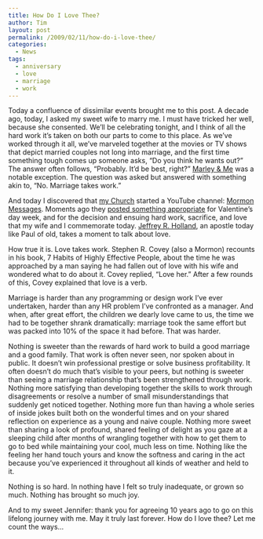 ```yaml
---
title: How Do I Love Thee?
author: Tim
layout: post
permalink: /2009/02/11/how-do-i-love-thee/
categories:
  - News
tags:
  - anniversary
  - love
  - marriage
  - work
---
```

Today a confluence of dissimilar events brought me to this post. A decade ago, today, I asked my sweet wife to marry me. I must have tricked her well, because she consented. We&#8217;ll be celebrating tonight, and I think of all the hard work it&#8217;s taken on both our parts to come to this place. As we&#8217;ve worked through it all, we&#8217;ve marveled together at the movies or TV shows that depict married couples not long into marriage, and the first time something tough comes up someone asks, &#8220;Do you think he wants out?&#8221; The answer often follows, &#8220;Probably. It&#8217;d be best, right?&#8221; [Marley & Me][1] was a notable exception. The question was asked but answered with something akin to, &#8220;No. Marriage takes work.&#8221;

And today I discovered that [my Church][2] started a YouTube channel: [Mormon Messages][3]. Moments ago they [posted something appropriate][4] for Valentine&#8217;s day week, and for the decision and ensuing hard work, sacrifice, and love that my wife and I commemorate today. [Jeffrey R. Holland][5], an apostle today like Paul of old, takes a moment to talk about love.

<p style="width:100%; text-align: center">
</p>

<!--more-->

How true it is. Love takes work. Stephen R. Covey (also a Mormon) recounts in his book, 7 Habits of Highly Effective People, about the time he was approached by a man saying he had fallen out of love with his wife and wondered what to do about it. Covey replied, &#8220;Love her.&#8221; After a few rounds of this, Covey explained that love is a verb.

Marriage is harder than any programming or design work I&#8217;ve ever undertaken, harder than any HR problem I&#8217;ve confronted as a manager. And when, after great effort, the children we dearly love came to us, the time we had to be together shrank dramatically: marriage took the same effort but was packed into 10% of the space it had before. That was harder.

Nothing is sweeter than the rewards of hard work to build a good marriage and a good family. That work is often never seen, nor spoken about in public. It doesn&#8217;t win professional prestige or solve business profitability. It often doesn&#8217;t do much that&#8217;s visible to your peers, but nothing is sweeter than seeing a marriage relationship that&#8217;s been strengthened through work. Nothing more satisfying than developing together the skills to work through disagreements or resolve a number of small misunderstandings that suddenly get noticed together. Nothing more fun than having a whole series of inside jokes built both on the wonderful times and on your shared reflection on experience as a young and naive couple. Nothing more sweet than sharing a look of profound, shared feeling of delight as you gaze at a sleeping child after months of wrangling together with how to get them to go to bed while maintaining your cool, much less on time. Nothing like the feeling her hand touch yours and know the softness and caring in the act because you&#8217;ve experienced it throughout all kinds of weather and held to it.

Nothing is so hard. In nothing have I felt so truly inadequate, or grown so much. Nothing has brought so much joy.

And to my sweet Jennifer: thank you for agreeing 10 years ago to go on this lifelong journey with me. May it truly last forever. How do I love thee? Let me count the ways&#8230;

 [1]: http://en.wikipedia.org/wiki/Marley_&_Me_(film)
 [2]: http://lds.org
 [3]: http://www.youtube.com/user/MormonMessages
 [4]: http://www.youtube.com/watch?v=eM3mlgLAlMs
 [5]: http://newsroom.lds.org/ldsnewsroom/eng/background-information/leader-biographies/elder-jeffrey-r-holland
